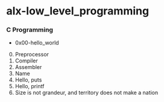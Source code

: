 # alx-low_level_programming
### C Programming
- 0x00-hello_world
0. Preprocessor
1. Compiler
2. Assembler
3. Name
5. Hello, puts
4. Hello, printf
6. Size is not grandeur, and territory does not make a nation
